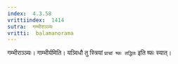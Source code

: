 ```yaml
---
index:  4.3.58
vrittiindex:  1414
sutra:  गम्भीराञ्ञ्यः
vritti:  balamanorama 
---
```


गम्भीराञ्ञ्यः। गाम्भीर्यमिति। यञ्विधौ तु स्त्रियां `प्राचां ष्फः तद्धितः` इति ष्फः स्यात्।

